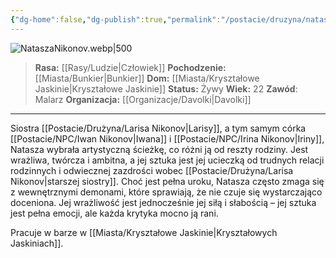 ```yaml
---
{"dg-home":false,"dg-publish":true,"permalink":"/postacie/druzyna/natasza-nikonov/","dgPassFrontmatter":true}
---
```


![NataszaNikonov.webp|500](/img/user/Vault/Grafiki/Dru%C5%BCyna/NataszaNikonov.webp)

> **Rasa:** [[Rasy/Ludzie\|Człowiek]]
> **Pochodzenie:** [[Miasta/Bunkier\|Bunkier]]
> **Dom:** [[Miasta/Kryształowe Jaskinie\|Kryształowe Jaskinie]]
> **Status:** Żywy
> **Wiek:** 22
> **Zawód**: Malarz
> **Organizacja:** [[Organizacje/Davolki\|Davolki]]

---

Siostra [[Postacie/Drużyna/Larisa Nikonov\|Larisy]], a tym samym córka [[Postacie/NPC/Iwan Nikonov\|Iwana]] i [[Postacie/NPC/Irina Nikonov\|Iriny]], Natasza wybrała artystyczną ścieżkę, co różni ją od reszty rodziny. Jest wrażliwa, twórcza i ambitna, a jej sztuka jest jej ucieczką od trudnych relacji rodzinnych i odwiecznej zazdrości wobec [[Postacie/Drużyna/Larisa Nikonov\|starszej siostry]]. Choć jest pełna uroku, Natasza często zmaga się z wewnętrznymi demonami, które sprawiają, że nie czuje się wystarczająco doceniona. Jej wrażliwość jest jednocześnie jej siłą i słabością – jej sztuka jest pełna emocji, ale każda krytyka mocno ją rani.

Pracuje w barze w [[Miasta/Kryształowe Jaskinie\|Kryształowych Jaskiniach]].